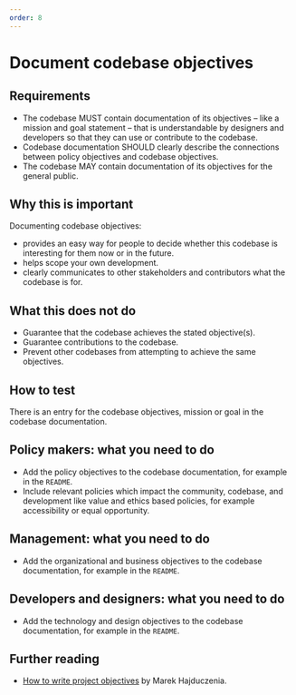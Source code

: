 ```yaml
---
order: 8
---
```


# Document codebase objectives

## Requirements

* The codebase MUST contain documentation of its objectives – like a mission and goal statement – that is understandable by designers and developers so that they can use or contribute to the codebase.
* Codebase documentation SHOULD clearly describe the connections between policy objectives and codebase objectives.
* The codebase MAY contain documentation of its objectives for the general public.

## Why this is important

Documenting codebase objectives:

* provides an easy way for people to decide whether this codebase is interesting for them now or in the future.
* helps scope your own development.
* clearly communicates to other stakeholders and contributors what the codebase is for.

## What this does not do

* Guarantee that the codebase achieves the stated objective(s).
* Guarantee contributions to the codebase.
* Prevent other codebases from attempting to achieve the same objectives.

## How to test

There is an entry for the codebase objectives, mission or goal in the codebase documentation.

## Policy makers: what you need to do

* Add the policy objectives to the codebase documentation, for example in the `README`.
* Include relevant policies which impact the community, codebase, and development like value and ethics based policies, for example accessibility or equal opportunity.

## Management: what you need to do

* Add the organizational and business objectives to the codebase documentation, for example in the `README`.

## Developers and designers: what you need to do

* Add the technology and design objectives to the codebase documentation, for example in the `README`.

## Further reading

* [How to write project objectives](http://grouper.ieee.org/groups/802/3/RTPGE/public/may12/hajduczenia_01_0512.pdf) by Marek Hajduczenia.
